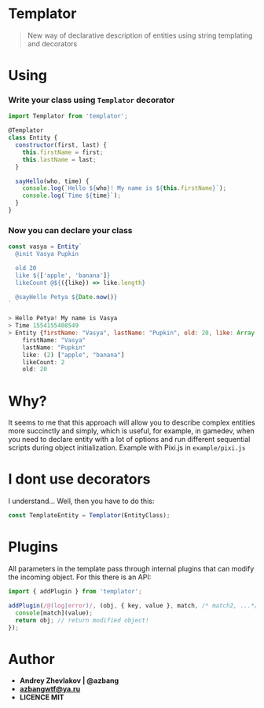 # Templator
> New way of declarative description of entities using string templating and decorators

# Using

### Write your class using `Templator` decorator
```js
import Templator from 'templator';

@Templator
class Entity {
  constructor(first, last) {
    this.firstName = first;
    this.lastName = last;
  }

  sayHello(who, time) {
    console.log(`Hello ${who}! My name is ${this.firstName}`);
    console.log(`Time ${time}`);
  }
}
```

### Now you can declare your class
```js
const vasya = Entity`
  @init Vasya Pupkin

  old 20
  like ${['apple', 'banana']}
  likeCount @${({like}) => like.length}

  @sayHello Petya ${Date.now()}
`

> Hello Petya! My name is Vasya
> Time 1554155408549
> Entity {firstName: "Vasya", lastName: "Pupkin", old: 20, like: Array(2), likeCount: 2}
    firstName: "Vasya"
    lastName: "Pupkin"
    like: (2) ["apple", "banana"]
    likeCount: 2
    old: 20
```

# Why?
It seems to me that this approach will allow you to describe complex entities more succinctly and simply, 
which is useful, for example, in gamedev, when you need to declare entity with a lot of options and 
run different sequential scripts during object initialization. Example with Pixi.js in `example/pixi.js`

# I dont use decorators
I understand... Well, then you have to do this:
```js
const TemplateEntity = Templator(EntityClass);
```

# Plugins
All parameters in the template pass through internal plugins that can modify the incoming object. 
For this there is an API:
```js
import { addPlugin } from 'templator';

addPlugin(/@(log|error)/, (obj, { key, value }, match, /* match2, ...*/) => {
  console[match](value);
  return obj; // return modified object!
});

```

# Author
* **Andrey Zhevlakov | @azbang**
* **azbangwtf@ya.ru**
* **LICENCE MIT**
